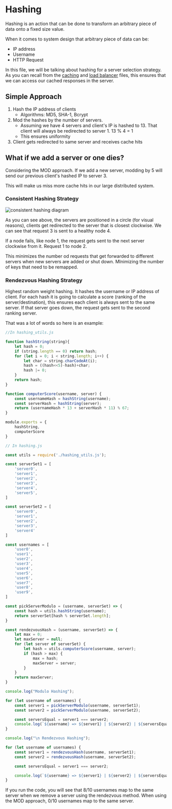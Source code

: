 # Hashing

Hashing is an action that can be done to transform an arbitrary piece of data onto a fixed size value.

When it comes to system design that arbitrary piece of data can be:

- IP address
- Username
- HTTP Request

In this file, we will be talking about hashing for a server selection strategy. As you can recall from the [caching](./caching.md) and [load balancer](./load-balancer.md) files, this ensures that we can access our cached responses in the server.

## Simple Approach

1. Hash the IP address of clients
    - Algorithms: MD5, SHA-1, Bcrypt
2. Mod the hashes by the number of servers.
    - Assuming we have 4 servers and client's IP is hashed to 13. That client will always be redirected to server 1. 13 % 4 = 1
    - This ensures uniformity
3. Client gets redirected to same server and receives cache hits

## What if we add a server or one dies?

Considering the MOD approach. If we add a new server, modding by 5 will send our previous client's hashed IP to server 3.

This will make us miss more cache hits in our large distributed system.

### Consistent Hashing Strategy

![consistent hashing diagram](https://imgs.search.brave.com/fUrzjSOhVZ_V3ao5D4ft1MdlH39_n6yKR6xm-f5iEos/rs:fit:860:0:0/g:ce/aHR0cHM6Ly9yZXMu/Y2xvdWRpbmFyeS5j/b20vcHJhY3RpY2Fs/ZGV2L2ltYWdlL2Zl/dGNoL3MtLTVCQk1f/N1hGLS0vY19saW1p/dCxmX2F1dG8sZmxf/cHJvZ3Jlc3NpdmUs/cV9hdXRvLHdfODAw/L2h0dHBzOi8vcmF3/LmdpdGh1YnVzZXJj/b250ZW50LmNvbS9r/YXJhbnByYXRhcHNp/bmdoL3BvcnRmb2xp/by9tYXN0ZXIvcHVi/bGljL3N0YXRpYy9j/b3Vyc2VzL3N5c3Rl/bS1kZXNpZ24vY2hh/cHRlci1JSS9jb25z/aXN0ZW50LWhhc2hp/bmcvY29uc2lzdGVu/dC1oYXNoaW5nLnBu/Zw)

As you can see above, the servers are positioned in a circle (for visual reasons), clients get redirected to the server that is closest clockwise. We can see that request 3 is sent to a healthy node 4.

If a node fails, like node 1, the request gets sent to the next server clockwise from it. Request 1 to node 2.

This minimizes the number od requests that get forwarded to different servers when new servers are added or shut down. MInimizing the number of keys that need to be remapped.

### Rendezvous Hashing Strategy

Highest random weight hashing. It hashes the username or IP address of client. For each hash it is going to calculate a score (ranking of the server/destination), this ensures each client is always sent to the same server. If that server goes down, the request gets sent to the second ranking server.

That was a lot of words so here is an example:

```javascript
//In hashing_utils.js

function hashString(string){
    let hash = 0;
    if (string.length == 0) return hash;
    for (let i = 0; i < string.length; i++) {
        let char = string.charCodeAt(i);
        hash = ((hash<<5)-hash)+char;
        hash |= 0;
    }
    return hash;
}

function computerScore(username, server) {
    const usernameHash = hashString(username);
    const serverHash = hashString(server);
    return (usernameHash * 13 + serverHash * 11) % 67;
}

module.exports = {
    hashString,
    computerScore
}

// In hashing.js

const utils = require('./hashing_utils.js');

const serverSet1 = [
    'server0',
    'server1',
    'server2',
    'server3',
    'server4',
    'server5',
]

const serverSet2 = [
    'server0',
    'server1',
    'server2',
    'server3',
    'server4'
]

const usernames = [
    'user0',
    'user1',
    'user2',
    'user3',
    'user4',
    'user5',
    'user6',
    'user7',
    'user8',
    'user9',
]

const pickServerModulo = (username, serverSet) => {
    const hash = utils.hashString(username);
    return serverSet[hash % serverSet.length];
}

const rendezvousHash = (username, serverSet) => {
    let max = 0;
    let maxServer = null;
    for (let server of serverSet) {
        let hash = utils.computerScore(username, server);
        if (hash > max) {
            max = hash;
            maxServer = server;
        }
    }
    return maxServer;
}

console.log("Modulo Hashing");

for (let username of usernames) {
    const server1 = pickServerModulo(username, serverSet1);
    const server2 = pickServerModulo(username, serverSet2);

    const serversEqual = server1 === server2;
    console.log(`${username} => ${server1} | ${server2} | ${serversEqual}`);
}

console.log("\n Rendezvous Hashing");

for (let username of usernames) {
    const server1 = rendezvousHash(username, serverSet1);
    const server2 = rendezvousHash(username, serverSet2);

    const serversEqual = server1 === server2;

    console.log(`${username} => ${server1} | ${server2} | ${serversEqual}`);
}
```

If you run the code, you will see that 8/10 usernames map to the same server when we remove a server using the rendezvous method. When using the MOD approach, 0/10 usernames map to the same server.
